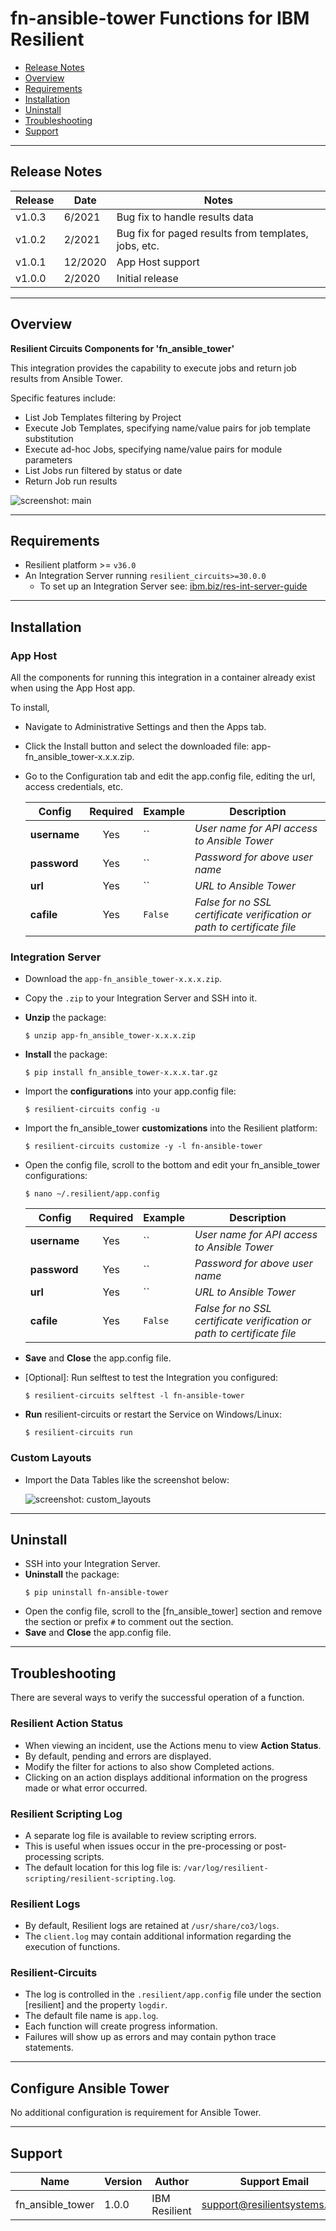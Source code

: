 <!--
  This Install README.md is generated by running:
  "resilient-sdk docgen -p fn_ansible_tower --only-install-guide"

  It is best edited using a Text Editor with a Markdown Previewer. VS Code
  is a good example. Checkout https://guides.github.com/features/mastering-markdown/
  for tips on writing with Markdown

  If you make manual edits and run docgen again, a .bak file will be created

  Store any screenshots in the "doc/screenshots" directory and reference them like:
  ![screenshot: screenshot_1](./doc/screenshots/screenshot_1.png)
-->

# fn-ansible-tower Functions for IBM Resilient

- [Release Notes](#release-notes)
- [Overview](#overview)
- [Requirements](#requirements)
- [Installation](#installation)
- [Uninstall](#uninstall)
- [Troubleshooting](#troubleshooting)
- [Support](#support)

---

## Release Notes
<!--
  Specify all changes in this release. Do not remove the release
  notes of a previous release
-->
| Release | Date | Notes |
| ------- | ---- | ----- |
| v1.0.3  | 6/2021 | Bug fix to handle results data |
| v1.0.2  | 2/2021 | Bug fix for paged results from templates, jobs, etc. |
| v1.0.1  | 12/2020 | App Host support |
| v1.0.0  | 2/2020 | Initial release |

---

## Overview
<!--
  Provide a high-level description of the function itself and its remote software or application.
  The text below is parsed from the "description" and "long_description" attributes in the setup.py file
-->
**Resilient Circuits Components for 'fn_ansible_tower'**

This integration provides the capability to execute jobs and return job results from Ansible Tower.

Specific features include:

* List Job Templates filtering by Project
* Execute Job Templates, specifying name/value pairs for job template substitution
* Execute ad-hoc Jobs, specifying name/value pairs for module parameters
* List Jobs run filtered by status or date
* Return Job run results


 ![screenshot: main](./doc/screenshots/main.png)


---

## Requirements
<!--
  List any Requirements
-->
* Resilient platform >= `v36.0`
* An Integration Server running `resilient_circuits>=30.0.0`
  * To set up an Integration Server see: [ibm.biz/res-int-server-guide](https://ibm.biz/res-int-server-guide)

---

## Installation
### App Host
All the components for running this integration in a container already exist when using the App Host app.

To install,

* Navigate to Administrative Settings and then the Apps tab.
* Click the Install button and select the downloaded file: app-fn_ansible_tower-x.x.x.zip.
* Go to the Configuration tab and edit the app.config file, editing the url, access credentials, etc.

  | Config | Required | Example | Description |
  | ------ | :------: | ------- | ----------- |
  | **username** | Yes | `` | *User name for API access to Ansible Tower* |
  | **password** | Yes | `` | *Password for above user name* |
  | **url** | Yes | `` | *URL to Ansible Tower* |
  | **cafile** | Yes | `False` | *False for no SSL certificate verification or path to certificate file* |


### Integration Server
* Download the `app-fn_ansible_tower-x.x.x.zip`.
* Copy the `.zip` to your Integration Server and SSH into it.
* **Unzip** the package:
  ```
  $ unzip app-fn_ansible_tower-x.x.x.zip
  ```
* **Install** the package:
  ```
  $ pip install fn_ansible_tower-x.x.x.tar.gz
  ```
* Import the **configurations** into your app.config file:
  ```
  $ resilient-circuits config -u
  ```
* Import the fn_ansible_tower **customizations** into the Resilient platform:
  ```
  $ resilient-circuits customize -y -l fn-ansible-tower
  ```
* Open the config file, scroll to the bottom and edit your fn_ansible_tower configurations:
  ```
  $ nano ~/.resilient/app.config
  ```
  | Config | Required | Example | Description |
  | ------ | :------: | ------- | ----------- |
  | **username** | Yes | `` | *User name for API access to Ansible Tower* |
  | **password** | Yes | `` | *Password for above user name* |
  | **url** | Yes | `` | *URL to Ansible Tower* |
  | **cafile** | Yes | `False` | *False for no SSL certificate verification or path to certificate file* |

* **Save** and **Close** the app.config file.
* [Optional]: Run selftest to test the Integration you configured:
  ```
  $ resilient-circuits selftest -l fn-ansible-tower
  ```
* **Run** resilient-circuits or restart the Service on Windows/Linux:
  ```
  $ resilient-circuits run
  ```

### Custom Layouts
<!--
  Use this section to provide guidance on where the user should add any custom fields and data tables.
  You may wish to recommend a new incident tab.
  You should save a screenshot "custom_layouts.png" in the doc/screenshots directory and reference it here
-->
* Import the Data Tables like the screenshot below:

  ![screenshot: custom_layouts](./doc/screenshots/custom_layouts.png)

---

## Uninstall
* SSH into your Integration Server.
* **Uninstall** the package:
  ```
  $ pip uninstall fn-ansible-tower
  ```
* Open the config file, scroll to the [fn_ansible_tower] section and remove the section or prefix `#` to comment out the section.
* **Save** and **Close** the app.config file.

---

## Troubleshooting
There are several ways to verify the successful operation of a function.

### Resilient Action Status
* When viewing an incident, use the Actions menu to view **Action Status**.
* By default, pending and errors are displayed.
* Modify the filter for actions to also show Completed actions.
* Clicking on an action displays additional information on the progress made or what error occurred.

### Resilient Scripting Log
* A separate log file is available to review scripting errors.
* This is useful when issues occur in the pre-processing or post-processing scripts.
* The default location for this log file is: `/var/log/resilient-scripting/resilient-scripting.log`.

### Resilient Logs
* By default, Resilient logs are retained at `/usr/share/co3/logs`.
* The `client.log` may contain additional information regarding the execution of functions.

### Resilient-Circuits
* The log is controlled in the `.resilient/app.config` file under the section [resilient] and the property `logdir`.
* The default file name is `app.log`.
* Each function will create progress information.
* Failures will show up as errors and may contain python trace statements.

---

<!--
  If necessary, use this section to describe how to configure your security application to work with the integration.
  Delete this section if the user does not need to perform any configuration procedures on your product.
-->
## Configure Ansible Tower

No additional configuration is requirement for Ansible Tower.

---

## Support
| Name | Version | Author | Support Email |
| ---- | ------- | ------ | ----------- |
| fn_ansible_tower | 1.0.0 | IBM Resilient | support@resilientsystems.com |

